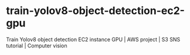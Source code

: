 # train-yolov8-object-detection-ec2-gpu
Train Yolov8 object detection EC2 instance GPU | AWS project | S3 SNS tutorial | Computer vision
